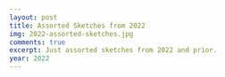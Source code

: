 ```yaml
---
layout: post
title: Assorted Sketches from 2022
img: 2022-assorted-sketches.jpg
comments: true
excerpt: Just assorted sketches from 2022 and prior.
year: 2022
---
```


